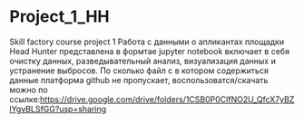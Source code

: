 # Project_1_HH
Skill factory course project 1
Работа с данными о апликантах площадки Head Hunter представлена в формтае jupyter notebook включает в себя очистку данных, разведывательный анализ, визуализация данных и устранение выбросов.
По сколько файл с в котором содержиться данные платформа github не пропускает, воспользоватся/скачать можно по ссылке:https://drive.google.com/drive/folders/1CSB0P0ClfNO2U_QfcX7yBZlYgvBLSfGG?usp=sharing

